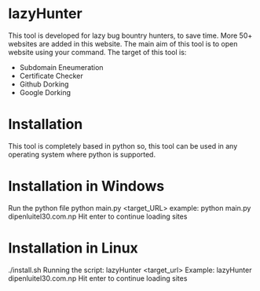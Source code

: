 # lazyHunter
This tool is developed for lazy bug bountry hunters, to save time. More 50+ websites are added in this website. The main aim of this tool is to open website using your command. The target of this tool is:
- Subdomain Eneumeration 
- Certificate Checker
- Github Dorking 
- Google Dorking 

# Installation
  This tool is completely based in python so, this tool can be used in any operating system where python is supported.

# Installation in Windows
 Run the python file 
 python main.py <target_URL>
 example: python main.py dipenluitel30.com.np
 Hit enter to continue loading sites
 
# Installation in Linux 
./install.sh
Running the script:
lazyHunter <target_url>
Example: lazyHunter dipenluitel30.com.np
Hit enter to continue loading sites
